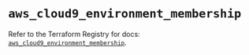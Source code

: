 # `aws_cloud9_environment_membership`

Refer to the Terraform Registry for docs: [`aws_cloud9_environment_membership`](https://registry.terraform.io/providers/hashicorp/aws/4.54.0/docs/resources/cloud9_environment_membership).

